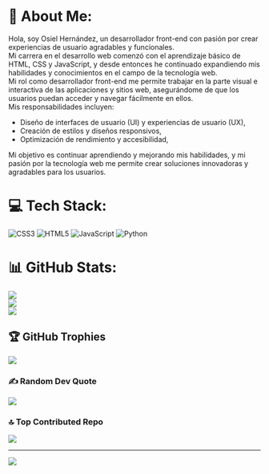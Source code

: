 # 💫 About Me:
Hola, soy Osiel Hernández, un desarrollador front-end con pasión por crear experiencias de usuario agradables y funcionales.<br>
Mi carrera en el desarrollo web comenzó con el aprendizaje básico de HTML, CSS y JavaScript, y desde entonces he continuado expandiendo mis habilidades y conocimientos en el campo de la tecnología web. <br>
Mi rol como desarrollador front-end me permite trabajar en la parte visual e interactiva de las aplicaciones y sitios web, asegurándome de que los usuarios puedan acceder y navegar fácilmente en ellos. <br>
Mis responsabilidades incluyen:<br>
* Diseño de interfaces de usuario (UI) y experiencias de usuario (UX),<br>
* Creación de estilos y diseños responsivos,<br>
* Optimización de rendimiento y accesibilidad,<br>

Mi objetivo es continuar aprendiendo y mejorando mis habilidades, y mi pasión por la tecnología web me permite crear soluciones innovadoras y agradables para los usuarios.


# 💻 Tech Stack:
![CSS3](https://img.shields.io/badge/css3-%231572B6.svg?style=for-the-badge&logo=css3&logoColor=white) ![HTML5](https://img.shields.io/badge/html5-%23E34F26.svg?style=for-the-badge&logo=html5&logoColor=white) ![JavaScript](https://img.shields.io/badge/javascript-%23323330.svg?style=for-the-badge&logo=javascript&logoColor=%23F7DF1E) ![Python](https://img.shields.io/badge/python-3670A0?style=for-the-badge&logo=python&logoColor=ffdd54)
# 📊 GitHub Stats:
![](https://github-readme-stats.vercel.app/api?username=xXOsielXx&theme=dark&hide_border=false&include_all_commits=true&count_private=false)<br/>
![](https://github-readme-streak-stats.herokuapp.com/?user=xXOsielXx&theme=dark&hide_border=false)<br/>
![](https://github-readme-stats.vercel.app/api/top-langs/?username=xXOsielXx&theme=dark&hide_border=false&include_all_commits=true&count_private=false&layout=compact)

## 🏆 GitHub Trophies
![](https://github-profile-trophy.vercel.app/?username=xXOsielXx&theme=radical&no-frame=false&no-bg=true&margin-w=4)

### ✍️ Random Dev Quote
![](https://quotes-github-readme.vercel.app/api?type=horizontal&theme=radical)

### 🔝 Top Contributed Repo
![](https://github-contributor-stats.vercel.app/api?username=xXOsielXx&limit=5&theme=radical&combine_all_yearly_contributions=true)

---
[![](https://visitcount.itsvg.in/api?id=xXOsielXx&icon=5&color=0)](https://visitcount.itsvg.in)

<!-- Proudly created with GPRM ( https://gprm.itsvg.in ) -->
